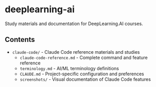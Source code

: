 # deeplearning-ai

Study materials and documentation for DeepLearning.AI courses.

## Contents

- `claude-code/` - Claude Code reference materials and studies
  - `claude-code-reference.md` - Complete command and feature reference
  - `terminology.md` - AI/ML terminology definitions
  - `CLAUDE.md` - Project-specific configuration and preferences
  - `screenshots/` - Visual documentation of Claude Code features
